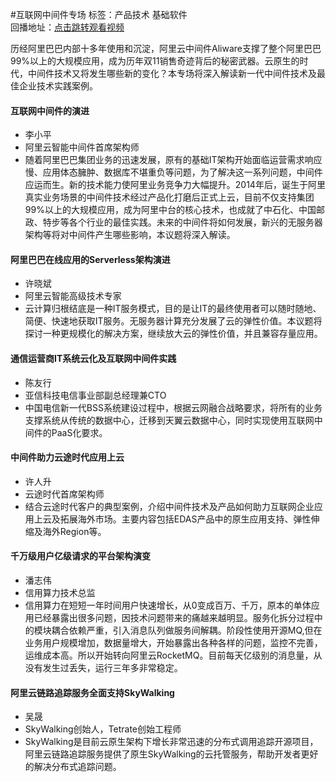 #互联网中间件专场标签：<kbd>产品技术</kbd> <kbd>基础软件</kbd><br>回播地址：[点击跳转观看视频](https://alhlsvodhls08.e.vhall.com/mp4record/SessiononInternetMiddleware.mp4)历经阿里巴巴内部十多年使用和沉淀，阿里云中间件Aliware支撑了整个阿里巴巴99%以上的大规模应用，成为历年双11销售奇迹背后的秘密武器。云原生的时代，中间件技术又将发生哪些新的变化？本专场将深入解读新一代中间件技术及最佳企业技术实践案例。#### 互联网中间件的演进* 李小平* 阿里云智能中间件首席架构师* 随着阿里巴巴集团业务的迅速发展，原有的基础IT架构开始面临运营需求响应慢、应用体态臃肿、数据库不堪重负等问题，为了解决这一系列问题，中间件应运而生。新的技术能力使阿里业务竞争力大幅提升。2014年后，诞生于阿里真实业务场景的中间件技术经过产品化打磨后正式上云，目前不仅支持集团99%以上的大规模应用，成为阿里中台的核心技术，也成就了中石化、中国邮政、特步等各个行业的最佳实践。未来的中间件将如何发展，新兴的无服务器架构等将对中间件产生哪些影响，本议题将深入解读。 #### 阿里巴巴在线应用的Serverless架构演进* 许晓斌* 阿里云智能高级技术专家*  云计算归根结底是一种IT服务模式，目的是让IT的最终使用者可以随时随地、简便、快速地获取IT服务。无服务器计算充分发展了云的弹性价值。本议题将探讨一种更规模化的解决方案，继续放大云的弹性价值，并且兼容存量应用。#### 通信运营商IT系统云化及互联网中间件实践* 陈友行* 亚信科技电信事业部副总经理兼CTO * 中国电信新一代BSS系统建设过程中，根据云网融合战略要求，将所有的业务支撑系统从传统的数据中心，迁移到天翼云数据中心，同时实现使用互联网中间件的PaaS化要求。#### 中间件助力云途时代应用上云* 许人升* 云途时代首席架构师* 结合云途时代客户的典型案例，介绍中间件技术及产品如何助力互联网企业应用上云及拓展海外市场。主要内容包括EDAS产品中的原生应用支持、弹性伸缩及海外Region等。#### 千万级用户亿级请求的平台架构演变* 潘志伟* 信用算力技术总监* 信用算力在短短一年时间用户快速增长，从0变成百万、千万，原本的单体应用已经暴露出很多问题，因技术问题带来的痛越来越明显。服务化拆分过程中的模块耦合依赖严重，引入消息队列做服务间解耦。阶段性使用开源MQ,但在业务用户规模增加，数据量增大，开始暴露出各种各样的问题，监控不完善，运维成本高。所以开始转向阿里云RocketMQ。目前每天亿级别的消息量，从没有发生过丢失，运行三年多非常稳定。#### 阿里云链路追踪服务全面支持SkyWalking* 吴晟* SkyWalking创始人，Tetrate创始工程师*  SkyWalking是目前云原生架构下增长非常迅速的分布式调用追踪开源项目，阿里云链路追踪服务提供了原生SkyWalking的云托管服务，帮助开发者更好的解决分布式追踪问题。